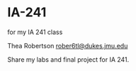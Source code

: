 # IA-241
for my IA 241 class

Thea Robertson
rober6tl@dukes.jmu.edu

Share my labs and final project for IA 241.
